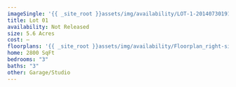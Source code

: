 ```yaml
---
imageSingle: '{{ _site_root }}assets/img/availability/LOT-1-20140730191209.png'
title: Lot 01
availability: Not Released
size: 5.6 Acres
cost: —
floorplans: '{{ _site_root }}assets/img/availability/Floorplan_right-side-up.jpg'
home: 2800 SqFt
bedrooms: "3"
baths: "3"
other: Garage/Studio
---
```

